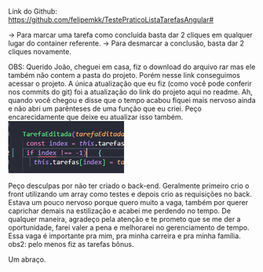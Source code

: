 Link do Github: 
https://github.com/felipemkk/TestePraticoListaTarefasAngular#

-> Para marcar uma tarefa como concluída basta dar 2 cliques em qualquer lugar do container referente.
-> Para desmarcar a conclusão, basta dar 2 cliques novamente. 



OBS: Querido João, 
cheguei em casa, fiz o download do arquivo rar mas ele também não contem a pasta do projeto.
Porém nesse link conseguimos acessar o projeto.
A única atualização que eu fiz (como você pode conferir nos commits do git) foi a atualização do link do projeto aqui no readme.
Ah, quando você chegou e disse que o tempo acabou fiquei mais nervoso ainda e não abri um parênteses de uma função que eu criei.
Peço encarecidamente que deixe eu atualizar isso também.
![alt text](image.png)

Peço desculpas por não ter criado o back-end.
Geralmente primeiro crio o front utilizando  um array como testes e depois crio as requisições no back.
Estava um pouco nervoso porque quero muito a vaga, também por querer caprichar demais na estilização e acabei me perdendo no tempo.
De qualquer maneira, agradeço pela atenção e te prometo que se me der a oportunidade, farei valer a pena e melhorarei no gerenciamento de tempo.
Essa vaga é importante pra mim, pra minha carreira e pra minha família. 
obs2: pelo menos fiz as tarefas bônus.

Um abraço.




